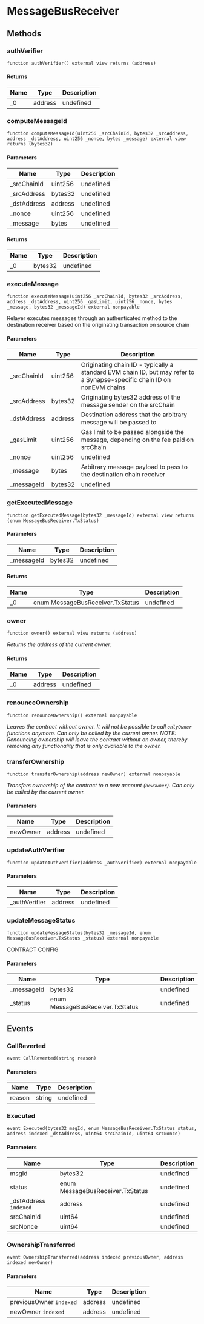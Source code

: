 # MessageBusReceiver









## Methods

### authVerifier

```solidity
function authVerifier() external view returns (address)
```






#### Returns

| Name | Type | Description |
|---|---|---|
| _0 | address | undefined |

### computeMessageId

```solidity
function computeMessageId(uint256 _srcChainId, bytes32 _srcAddress, address _dstAddress, uint256 _nonce, bytes _message) external view returns (bytes32)
```





#### Parameters

| Name | Type | Description |
|---|---|---|
| _srcChainId | uint256 | undefined |
| _srcAddress | bytes32 | undefined |
| _dstAddress | address | undefined |
| _nonce | uint256 | undefined |
| _message | bytes | undefined |

#### Returns

| Name | Type | Description |
|---|---|---|
| _0 | bytes32 | undefined |

### executeMessage

```solidity
function executeMessage(uint256 _srcChainId, bytes32 _srcAddress, address _dstAddress, uint256 _gasLimit, uint256 _nonce, bytes _message, bytes32 _messageId) external nonpayable
```

Relayer executes messages through an authenticated method to the destination receiver based on the originating transaction on source chain



#### Parameters

| Name | Type | Description |
|---|---|---|
| _srcChainId | uint256 | Originating chain ID - typically a standard EVM chain ID, but may refer to a Synapse-specific chain ID on nonEVM chains |
| _srcAddress | bytes32 | Originating bytes32 address of the message sender on the srcChain |
| _dstAddress | address | Destination address that the arbitrary message will be passed to |
| _gasLimit | uint256 | Gas limit to be passed alongside the message, depending on the fee paid on srcChain |
| _nonce | uint256 | undefined |
| _message | bytes | Arbitrary message payload to pass to the destination chain receiver |
| _messageId | bytes32 | undefined |

### getExecutedMessage

```solidity
function getExecutedMessage(bytes32 _messageId) external view returns (enum MessageBusReceiver.TxStatus)
```





#### Parameters

| Name | Type | Description |
|---|---|---|
| _messageId | bytes32 | undefined |

#### Returns

| Name | Type | Description |
|---|---|---|
| _0 | enum MessageBusReceiver.TxStatus | undefined |

### owner

```solidity
function owner() external view returns (address)
```



*Returns the address of the current owner.*


#### Returns

| Name | Type | Description |
|---|---|---|
| _0 | address | undefined |

### renounceOwnership

```solidity
function renounceOwnership() external nonpayable
```



*Leaves the contract without owner. It will not be possible to call `onlyOwner` functions anymore. Can only be called by the current owner. NOTE: Renouncing ownership will leave the contract without an owner, thereby removing any functionality that is only available to the owner.*


### transferOwnership

```solidity
function transferOwnership(address newOwner) external nonpayable
```



*Transfers ownership of the contract to a new account (`newOwner`). Can only be called by the current owner.*

#### Parameters

| Name | Type | Description |
|---|---|---|
| newOwner | address | undefined |

### updateAuthVerifier

```solidity
function updateAuthVerifier(address _authVerifier) external nonpayable
```





#### Parameters

| Name | Type | Description |
|---|---|---|
| _authVerifier | address | undefined |

### updateMessageStatus

```solidity
function updateMessageStatus(bytes32 _messageId, enum MessageBusReceiver.TxStatus _status) external nonpayable
```

CONTRACT CONFIG 



#### Parameters

| Name | Type | Description |
|---|---|---|
| _messageId | bytes32 | undefined |
| _status | enum MessageBusReceiver.TxStatus | undefined |



## Events

### CallReverted

```solidity
event CallReverted(string reason)
```





#### Parameters

| Name | Type | Description |
|---|---|---|
| reason  | string | undefined |

### Executed

```solidity
event Executed(bytes32 msgId, enum MessageBusReceiver.TxStatus status, address indexed _dstAddress, uint64 srcChainId, uint64 srcNonce)
```





#### Parameters

| Name | Type | Description |
|---|---|---|
| msgId  | bytes32 | undefined |
| status  | enum MessageBusReceiver.TxStatus | undefined |
| _dstAddress `indexed` | address | undefined |
| srcChainId  | uint64 | undefined |
| srcNonce  | uint64 | undefined |

### OwnershipTransferred

```solidity
event OwnershipTransferred(address indexed previousOwner, address indexed newOwner)
```





#### Parameters

| Name | Type | Description |
|---|---|---|
| previousOwner `indexed` | address | undefined |
| newOwner `indexed` | address | undefined |



